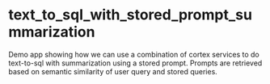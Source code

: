 # text_to_sql_with_stored_prompt_summarization
Demo app showing how we can use a combination of cortex services to do text-to-sql with summarization using a stored prompt. Prompts are retrieved based on semantic similarity of user query and stored queries. 
